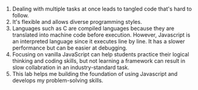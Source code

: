 1. Dealing with multiple tasks at once leads to tangled code that's hard to follow.
2. It's flexible and allows diverse programming styles.
3. Languages such as C are compiled languages because they are translated into machine code before execution. However, Javascript is an interpreted language since it executes line by line. It has a slower performance but can be easier at debugging.
4. Focusing on vanilla JavaScript can help students practice their logical thinking and coding skills, but not learning a framework can result in slow collabration in an industry-standard task.
5. This lab helps me building the foundation of using Javascript and develops my problem-solving skills.
